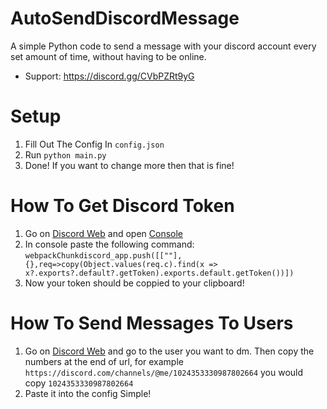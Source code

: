# AutoSendDiscordMessage
A simple Python code to send a message with your discord account every set amount of time, without having to be online.

- Support: https://discord.gg/CVbPZRt9yG
# Setup
1. Fill Out The Config In `config.json`
2. Run `python main.py`
3. Done! If you want to change more then that is fine!
# How To Get Discord Token
1. Go on [Discord Web](https://discord.com/app) and open [Console](https://www.youtube.com/watch?v=nFFKnWw-_Ys&ab_channel=MDTechVideos)
2. In console paste the following command: `webpackChunkdiscord_app.push([[""],{},req=>copy(Object.values(req.c).find(x => x?.exports?.default?.getToken).exports.default.getToken())])`
3. Now your token should be coppied to your clipboard!
# How To Send Messages To Users
1. Go on [Discord Web](https://discord.com/app) and go to the user you want to dm. Then copy the numbers at the end of url, for example `https://discord.com/channels/@me/1024353330987802664` you would copy `1024353330987802664`
2. Paste it into the config
Simple!
